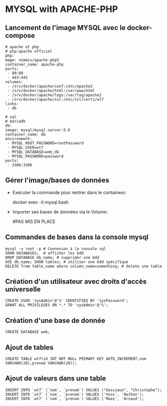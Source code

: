# MYSQL with APACHE-PHP

## Lancement de l'image MYSQL avec le docker-compose 

    # apache et php
    # php:apache officiel
    php:
    mage: nimmis/apache-php5
    container_name: apache-php
    ports:
     - 80:80
     - 443:443
    volumes:
     - /srv/docker/apache/conf:/etc/apache2
     - /srv/docker/apache/html:/var/www/html
     - /srv/docker/apache/logs:/var/log/apache2
     - /srv/docker/apache/ssl:/etc/ssl/certs/wt7
    links:
     - db

    # sql
    # mariadb
    db:
    image: mysql/mysql-server:5.6
    container_name: db
    environment:
     - MYSQL_ROOT_PASSWORD=rootPassword
     - MYSQL_USER=wt7
     - MYSQL_DATABASE=web_db
     - MYSQL_PASSWORD=password
    ports:
     - 3306:3306

     
## Gérer l'image/bases de données 
- Exécuter la commande pour rentrer dans le containeur: 
    
    docker exec -it mysql bash

- Importer ses bases de données via le Volume: 
    
    #PAS MIS EN PLACE

## Commandes de bases dans la console mysql
    mysql -u root -p # Connexion à la console sql
    SHOW DATABASES;  # afficher les bdd
    DROP DATABASE db_name; # supprimer une bdd
    USE db_name; SHOW tables; # utiliser une bdd spécifique
    DELETE from table_name where column_name=something; # delete une table

## Création d'un utilisateur avec droits d'accès universelle 
    CREATE USER 'sysAdmin'@'%' IDENTIFIED BY 'sysPassword';
    GRANT ALL PRIVILEGES ON *.* TO 'sysAdmin'@'%'; 
 
## Création d'une base de donnée
    CREATE DATABASE web;

## Ajout de tables 
    CREATE TABLE wt7(id INT NOT NULL PRIMARY KEY AUTO_INCREMENT,nom VARCHAR(20),prenom VARCHAR(20));

## Ajout de valeurs dans une table
    
    INSERT INTO `wt7` (`nom`, `prenom`) VALUES ("Gossiaux", "Christophe");
    INSERT INTO `wt7` (`nom`, `prenom`) VALUES ('Voss', 'Nathan');
    INSERT INTO `wt7` (`nom`, `prenom`) VALUES ('Maes', 'Arnaud');



